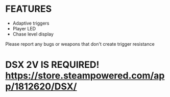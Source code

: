 # FEATURES
- Adaptive triggers
- Player LED
- Chase level display

Please report any bugs or weapons that don't create trigger resistance
# DSX 2V IS REQUIRED! https://store.steampowered.com/app/1812620/DSX/
